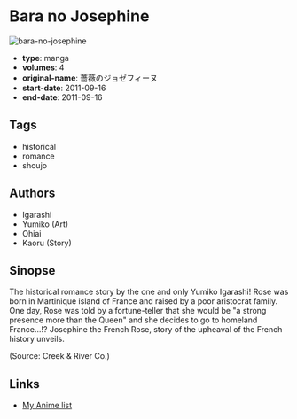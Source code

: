 # Bara no Josephine

![bara-no-josephine](https://cdn.myanimelist.net/images/manga/1/71067.jpg)

-   **type**: manga
-   **volumes**: 4
-   **original-name**: 薔薇のジョゼフィーヌ
-   **start-date**: 2011-09-16
-   **end-date**: 2011-09-16

## Tags

-   historical
-   romance
-   shoujo

## Authors

-   Igarashi
-   Yumiko (Art)
-   Ohiai
-   Kaoru (Story)

## Sinopse

The historical romance story by the one and only Yumiko Igarashi! Rose was born in Martinique island of France and raised by a poor aristocrat family. One day, Rose was told by a fortune-teller that she would be "a strong presence more than the Queen" and she decides to go to homeland France...!? Josephine the French Rose, story of the upheaval of the French history unveils.

(Source: Creek & River Co.)

## Links

-   [My Anime list](https://myanimelist.net/manga/40311/Bara_no_Josephine)
